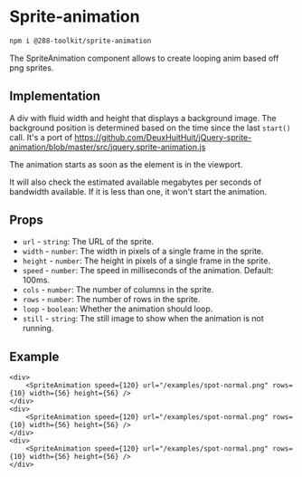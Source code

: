 # Sprite-animation

```sh
npm i @288-toolkit/sprite-animation
```

The SpriteAnimation component allows to create looping anim based off png sprites.

## Implementation

A div with fluid width and height that displays a background image. The background position is
determined based on the time since the last `start()` call. It's a port of
<https://github.com/DeuxHuitHuit/jQuery-sprite-animation/blob/master/src/jquery.sprite-animation.js>

The animation starts as soon as the element is in the viewport.

It will also check the estimated available megabytes per seconds of bandwidth available. If it is
less than one, it won't start the animation.

## Props

-   `url` - `string`: The URL of the sprite.
-   `width` - `number`: The width in pixels of a single frame in the sprite.
-   `height` - `number`: The height in pixels of a single frame in the sprite.
-   `speed` - `number`: The speed in milliseconds of the animation. Default: 100ms.
-   `cols` - `number`: The number of columns in the sprite.
-   `rows` - `number`: The number of rows in the sprite.
-   `loop` - `boolean`: Whether the animation should loop.
-   `still` - `string`: The still image to show when the animation is not running.

## Example

```svelte
<div>
	<SpriteAnimation speed={120} url="/examples/spot-normal.png" rows={10} width={56} height={56} />
</div>
<div>
	<SpriteAnimation speed={120} url="/examples/spot-normal.png" rows={10} width={56} height={56} />
</div>
<div>
	<SpriteAnimation speed={120} url="/examples/spot-normal.png" rows={10} width={56} height={56} />
</div>
```
